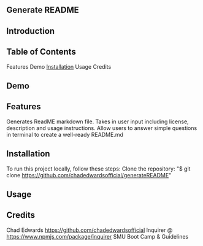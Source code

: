 ## Generate README


## Introduction


## Table of Contents
Features
Demo
[Installation](#installation)
Usage
Credits


## Demo

## Features
Generates ReadME markdown file.
Takes in user input including license, description and usage instructions.
Allow users to answer simple questions in terminal to create a well-ready README.md

## <a name="installation">Installation</a>
To run this project locally, follow these steps:
Clone the repository:
"$ git clone https://github.com/chadedwardsofficial/generateREADME"

## Usage







## Credits
Chad Edwards https://github.com/chadedwardsofficial
Inquirer @ https://www.npmjs.com/package/inquirer
SMU Boot Camp & Guidelines